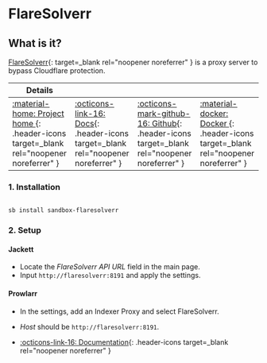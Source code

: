 # FlareSolverr

## What is it?

[FlareSolverr](https://github.com/FlareSolverr/FlareSolverr){: target=_blank rel="noopener noreferrer" } is a proxy server to bypass Cloudflare protection.

| Details     |             |             |             |
|-------------|-------------|-------------|-------------|
| [:material-home: Project home ](https://github.com/FlareSolverr/FlareSolverr){: .header-icons target=_blank rel="noopener noreferrer" } | [:octicons-link-16: Docs](https://github.com/FlareSolverr/FlareSolverr){: .header-icons target=_blank rel="noopener noreferrer" } | [:octicons-mark-github-16: Github](https://github.com/FlareSolverr/FlareSolverr){: .header-icons target=_blank rel="noopener noreferrer" } | [:material-docker: Docker ](https://hub.docker.com/r/flaresolverr/flaresolverr){: .header-icons target=_blank rel="noopener noreferrer" }|

### 1. Installation

``` shell

sb install sandbox-flaresolverr

```

### 2. Setup
#### Jackett
- Locate the _FlareSolverr API URL_ field in the main page.
- Input `http://flaresolverr:8191` and apply the settings.
#### Prowlarr
- In the settings, add an Indexer Proxy and select FlareSolverr.
- _Host_ should be `http://flaresolverr:8191`.


- [:octicons-link-16: Documentation](https://github.com/FlareSolverr/FlareSolverr){: .header-icons target=_blank rel="noopener noreferrer" }
